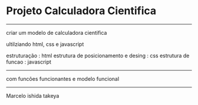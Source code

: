 # Projeto Calculadora Cientifica


**********************************************************************************************

criar um modelo de calculadora cientifica 

ultilziando html, css e javascript 

estruturação : html 
estrutura de posicionamento e desing : css 
estrutura de funcao : javascript 


**********************************************************************************************


com funcões funcionantes e modelo funcional 

***********************************************************************************************



Marcelo ishida takeya 

